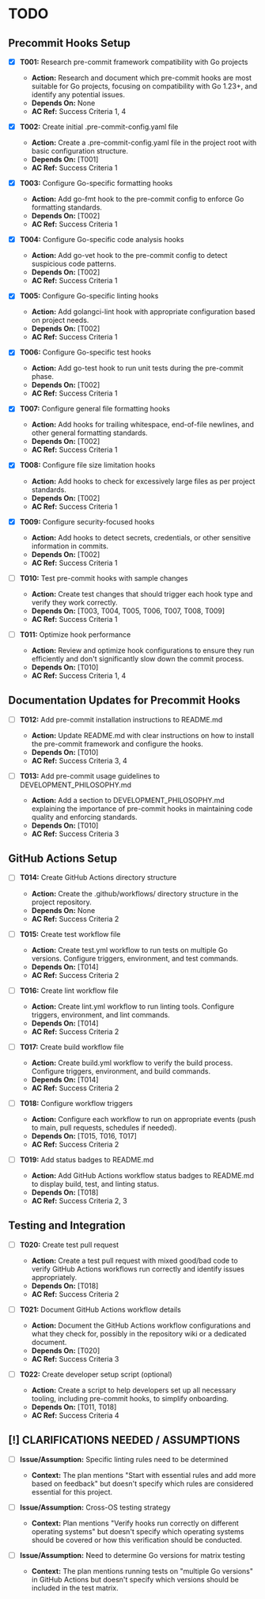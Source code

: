 # TODO

## Precommit Hooks Setup
- [x] **T001:** Research pre-commit framework compatibility with Go projects
    - **Action:** Research and document which pre-commit hooks are most suitable for Go projects, focusing on compatibility with Go 1.23+, and identify any potential issues.
    - **Depends On:** None
    - **AC Ref:** Success Criteria 1, 4

- [x] **T002:** Create initial .pre-commit-config.yaml file
    - **Action:** Create a .pre-commit-config.yaml file in the project root with basic configuration structure.
    - **Depends On:** [T001]
    - **AC Ref:** Success Criteria 1

- [x] **T003:** Configure Go-specific formatting hooks
    - **Action:** Add go-fmt hook to the pre-commit config to enforce Go formatting standards.
    - **Depends On:** [T002]
    - **AC Ref:** Success Criteria 1

- [x] **T004:** Configure Go-specific code analysis hooks
    - **Action:** Add go-vet hook to the pre-commit config to detect suspicious code patterns.
    - **Depends On:** [T002]
    - **AC Ref:** Success Criteria 1

- [x] **T005:** Configure Go-specific linting hooks
    - **Action:** Add golangci-lint hook with appropriate configuration based on project needs.
    - **Depends On:** [T002]
    - **AC Ref:** Success Criteria 1

- [x] **T006:** Configure Go-specific test hooks
    - **Action:** Add go-test hook to run unit tests during the pre-commit phase.
    - **Depends On:** [T002]
    - **AC Ref:** Success Criteria 1

- [x] **T007:** Configure general file formatting hooks
    - **Action:** Add hooks for trailing whitespace, end-of-file newlines, and other general formatting standards.
    - **Depends On:** [T002]
    - **AC Ref:** Success Criteria 1

- [x] **T008:** Configure file size limitation hooks
    - **Action:** Add hooks to check for excessively large files as per project standards.
    - **Depends On:** [T002]
    - **AC Ref:** Success Criteria 1

- [x] **T009:** Configure security-focused hooks
    - **Action:** Add hooks to detect secrets, credentials, or other sensitive information in commits.
    - **Depends On:** [T002]
    - **AC Ref:** Success Criteria 1

- [ ] **T010:** Test pre-commit hooks with sample changes
    - **Action:** Create test changes that should trigger each hook type and verify they work correctly.
    - **Depends On:** [T003, T004, T005, T006, T007, T008, T009]
    - **AC Ref:** Success Criteria 1

- [ ] **T011:** Optimize hook performance
    - **Action:** Review and optimize hook configurations to ensure they run efficiently and don't significantly slow down the commit process.
    - **Depends On:** [T010]
    - **AC Ref:** Success Criteria 1, 4

## Documentation Updates for Precommit Hooks
- [ ] **T012:** Add pre-commit installation instructions to README.md
    - **Action:** Update README.md with clear instructions on how to install the pre-commit framework and configure the hooks.
    - **Depends On:** [T010]
    - **AC Ref:** Success Criteria 3, 4

- [ ] **T013:** Add pre-commit usage guidelines to DEVELOPMENT_PHILOSOPHY.md
    - **Action:** Add a section to DEVELOPMENT_PHILOSOPHY.md explaining the importance of pre-commit hooks in maintaining code quality and enforcing standards.
    - **Depends On:** [T010]
    - **AC Ref:** Success Criteria 3

## GitHub Actions Setup
- [ ] **T014:** Create GitHub Actions directory structure
    - **Action:** Create the .github/workflows/ directory structure in the project repository.
    - **Depends On:** None
    - **AC Ref:** Success Criteria 2

- [ ] **T015:** Create test workflow file
    - **Action:** Create test.yml workflow to run tests on multiple Go versions. Configure triggers, environment, and test commands.
    - **Depends On:** [T014]
    - **AC Ref:** Success Criteria 2

- [ ] **T016:** Create lint workflow file
    - **Action:** Create lint.yml workflow to run linting tools. Configure triggers, environment, and lint commands.
    - **Depends On:** [T014]
    - **AC Ref:** Success Criteria 2

- [ ] **T017:** Create build workflow file
    - **Action:** Create build.yml workflow to verify the build process. Configure triggers, environment, and build commands.
    - **Depends On:** [T014]
    - **AC Ref:** Success Criteria 2

- [ ] **T018:** Configure workflow triggers
    - **Action:** Configure each workflow to run on appropriate events (push to main, pull requests, schedules if needed).
    - **Depends On:** [T015, T016, T017]
    - **AC Ref:** Success Criteria 2

- [ ] **T019:** Add status badges to README.md
    - **Action:** Add GitHub Actions workflow status badges to README.md to display build, test, and linting status.
    - **Depends On:** [T018]
    - **AC Ref:** Success Criteria 2, 3

## Testing and Integration
- [ ] **T020:** Create test pull request
    - **Action:** Create a test pull request with mixed good/bad code to verify GitHub Actions workflows run correctly and identify issues appropriately.
    - **Depends On:** [T018]
    - **AC Ref:** Success Criteria 2

- [ ] **T021:** Document GitHub Actions workflow details
    - **Action:** Document the GitHub Actions workflow configurations and what they check for, possibly in the repository wiki or a dedicated document.
    - **Depends On:** [T020]
    - **AC Ref:** Success Criteria 3

- [ ] **T022:** Create developer setup script (optional)
    - **Action:** Create a script to help developers set up all necessary tooling, including pre-commit hooks, to simplify onboarding.
    - **Depends On:** [T011, T018]
    - **AC Ref:** Success Criteria 4

## [!] CLARIFICATIONS NEEDED / ASSUMPTIONS
- [ ] **Issue/Assumption:** Specific linting rules need to be determined
    - **Context:** The plan mentions "Start with essential rules and add more based on feedback" but doesn't specify which rules are considered essential for this project.

- [ ] **Issue/Assumption:** Cross-OS testing strategy
    - **Context:** Plan mentions "Verify hooks run correctly on different operating systems" but doesn't specify which operating systems should be covered or how this verification should be conducted.

- [ ] **Issue/Assumption:** Need to determine Go versions for matrix testing
    - **Context:** The plan mentions running tests on "multiple Go versions" in GitHub Actions but doesn't specify which versions should be included in the test matrix.